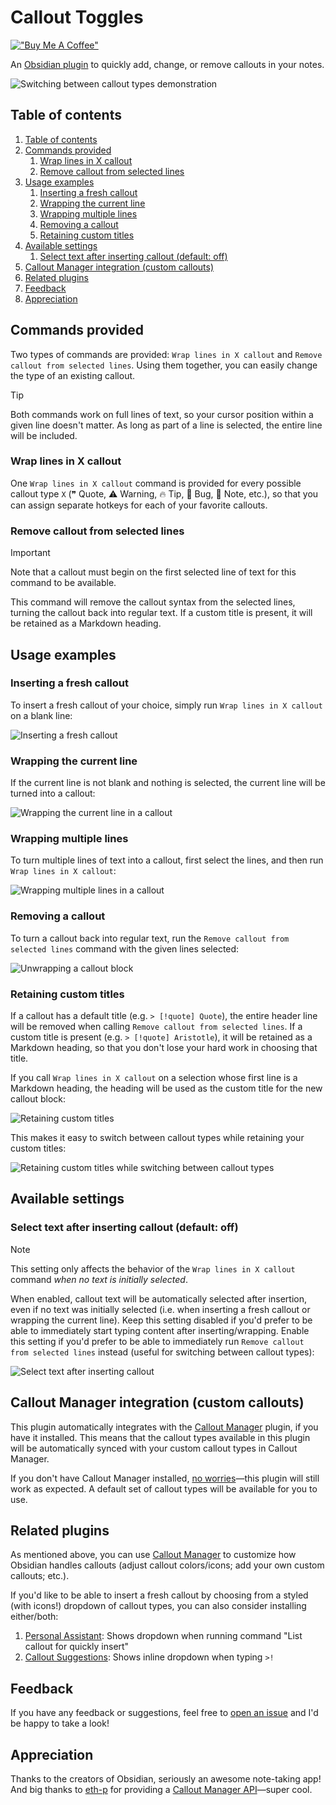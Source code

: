 # Callout Toggles

[!["Buy Me A Coffee"](https://www.buymeacoffee.com/assets/img/custom_images/purple_img.png)](https://buymeacoffee.com/alythobani)

An [Obsidian plugin](https://obsidian.md/plugins?id=callout-toggles) to quickly add, change, or remove callouts in your notes.

![Switching between callout types demonstration](./readme_assets/6-demo-switching.gif)

## Table of contents

1. [Table of contents](#table-of-contents)
2. [Commands provided](#commands-provided)
   1. [Wrap lines in X callout](#wrap-lines-in-x-callout)
   2. [Remove callout from selected lines](#remove-callout-from-selected-lines)
3. [Usage examples](#usage-examples)
   1. [Inserting a fresh callout](#inserting-a-fresh-callout)
   2. [Wrapping the current line](#wrapping-the-current-line)
   3. [Wrapping multiple lines](#wrapping-multiple-lines)
   4. [Removing a callout](#removing-a-callout)
   5. [Retaining custom titles](#retaining-custom-titles)
4. [Available settings](#available-settings)
   1. [Select text after inserting callout (default: off)](#select-text-after-inserting-callout-default-off)
5. [Callout Manager integration (custom callouts)](#callout-manager-integration-custom-callouts)
6. [Related plugins](#related-plugins)
7. [Feedback](#feedback)
8. [Appreciation](#appreciation)

## Commands provided

Two types of commands are provided: `Wrap lines in X callout` and `Remove callout from selected lines`. Using them together, you can easily change the type of an existing callout.

> [!TIP]
> Both commands work on full lines of text, so your cursor position within a given line doesn't matter. As long as part of a line is selected, the entire line will be included.

### Wrap lines in X callout

One `Wrap lines in X callout` command is provided for every possible callout type `X` (❞ Quote, ⚠ Warning, 🔥 Tip, 🐞 Bug, 📝 Note, etc.), so that you can assign separate hotkeys for each of your favorite callouts.

### Remove callout from selected lines

> [!IMPORTANT]
> Note that a callout must begin on the first selected line of text for this command to be available.

This command will remove the callout syntax from the selected lines, turning the callout back into regular text. If a custom title is present, it will be retained as a Markdown heading.

## Usage examples

### Inserting a fresh callout

To insert a fresh callout of your choice, simply run `Wrap lines in X callout` on a blank line:

![Inserting a fresh callout](./readme_assets/0-insert-fresh.gif)

### Wrapping the current line

If the current line is not blank and nothing is selected, the current line will be turned into a callout:

![Wrapping the current line in a callout](./readme_assets/1-current-line.gif)

### Wrapping multiple lines

To turn multiple lines of text into a callout, first select the lines, and then  run `Wrap lines in X callout`:

![Wrapping multiple lines in a callout](./readme_assets/2-multi-line.gif)

### Removing a callout

To turn a callout back into regular text, run the `Remove callout from selected lines` command with the given lines selected:

![Unwrapping a callout block](./readme_assets/3-remove-callout.gif)

### Retaining custom titles

If a callout has a default title (e.g. `> [!quote] Quote`), the entire header line will be removed when calling `Remove callout from selected lines`. If a custom title is present (e.g. `> [!quote] Aristotle`), it will be retained as a Markdown heading, so that you don't lose your hard work in choosing that title.

If you call `Wrap lines in X callout` on a selection whose first line is a Markdown heading, the heading will be used as the custom title for the new callout block:

![Retaining custom titles](./readme_assets/4-custom-title.gif)

This makes it easy to switch between callout types while retaining your custom titles:

![Retaining custom titles while switching between callout types](./readme_assets/6-demo-switching-aristotle.gif)

## Available settings

### Select text after inserting callout (default: off)

> [!NOTE]
> This setting only affects the behavior of the `Wrap lines in X callout` command *when no text is initially selected*.

When enabled, callout text will be automatically selected after insertion, even if no text was initially selected (i.e. when inserting a fresh callout or wrapping the current line). Keep this setting disabled if you'd prefer to be able to immediately start typing content after inserting/wrapping. Enable this setting if you'd prefer to be able to immediately run `Remove callout from selected lines` instead (useful for switching between callout types):

![Select text after inserting callout](./readme_assets/5-setting-select-text-after-inserting-callout.gif)

## Callout Manager integration (custom callouts)

This plugin automatically integrates with the [Callout Manager](https://github.com/eth-p/obsidian-callout-manager/) plugin, if you have it installed. This means that the callout types available in this plugin will be automatically synced with your custom callout types in Callout Manager.

If you don't have Callout Manager installed, [no worries](https://www.youtube.com/watch?v=4P-YBqVzJg0)—this plugin will still work as expected. A default set of callout types will be available for you to use.

## Related plugins

As mentioned above, you can use [Callout Manager](https://github.com/eth-p/obsidian-callout-manager/) to customize how Obsidian handles callouts (adjust callout colors/icons; add your own custom callouts; etc.).

If you'd like to be able to insert a fresh callout by choosing from a styled (with icons!) dropdown of callout types, you can also consider installing either/both:

1. [Personal Assistant](https://github.com/edonyzpc/personal-assistant): Shows dropdown when running command "List callout for quickly insert"
2. [Callout Suggestions](https://github.com/cwfryer/obsidian-callout-suggestions): Shows inline dropdown when typing `>!`

## Feedback

If you have any feedback or suggestions, feel free to [open an issue](https://github.com/alythobani/obsidian-callout-toggles/issues) and I'd be happy to take a look!

## Appreciation

Thanks to the creators of Obsidian, seriously an awesome note-taking app! And big thanks to [eth-p](https://github.com/eth-p/) for providing a [Callout Manager API](https://github.com/eth-p/obsidian-callout-manager/tree/master/api)—super cool.
